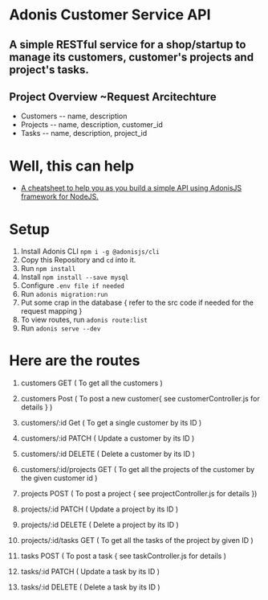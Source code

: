 # Adonis Customer Service API

## A simple RESTful service for a shop/startup to manage its customers, customer's projects and project's tasks.


## Project Overview      ~Request Arcitechture
- Customers
-- name, description
- Projects
-- name, description, customer_id
- Tasks
-- name, description, project_id

# Well, this can help

- [A cheatsheet to help you as you build a simple API using AdonisJS framework for NodeJS.](https://gist.github.com/ujjwal-kr/2a8e8873730771fa2ebfe27680e677b6)

# Setup

1. Install Adonis CLI `npm i -g @adonisjs/cli`
2. Copy this Repository and `cd` into it.
3. Run `npm install`
4. Install `npm install --save mysql`
5. Configure `.env file if needed`
6. Run `adonis migration:run`
7. Put some crap in the database { refer to the src code if needed for the request mapping }
8. To view routes, run `adonis route:list`
9. Run `adonis serve --dev`

# Here are the routes

1. customers       GET     ( To get all the customers )
2. customers       Post    ( To post a new customer{ see customerController.js for details } )
3. customers/:id   Get     ( To get a single customer by its ID )
4. customers/:id   PATCH   ( Update a customer by its ID )
5. customers/:id   DELETE  ( Delete a customer by its ID )

6. customers/:id/projects   GET     ( To get all the projects of the customer by the given customer id )

7. projects         POST    ( To post a project { see projectController.js for details })
8. projects/:id     PATCH   ( Update a project by its ID )
9. projects/:id     DELETE   ( Delete a project by its ID )

8. projects/:id/tasks   GET     ( To get all the tasks of the project by given ID )

9. tasks    POST    ( To post a task { see taskController.js for details )

10. tasks/:id     PATCH   ( Update a task by its ID )
11. tasks/:id     DELETE   ( Delete a task by its ID )

